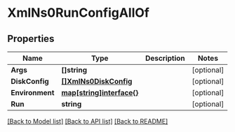 # XmlNs0RunConfigAllOf

## Properties

Name | Type | Description | Notes
------------ | ------------- | ------------- | -------------
**Args** | **[]string** |  | [optional] 
**DiskConfig** | [**[]XmlNs0DiskConfig**](xml_ns0_disk_config.md) |  | [optional] 
**Environment** | [**map[string]interface{}**](.md) |  | [optional] 
**Run** | **string** |  | [optional] 

[[Back to Model list]](../README.md#documentation-for-models) [[Back to API list]](../README.md#documentation-for-api-endpoints) [[Back to README]](../README.md)


